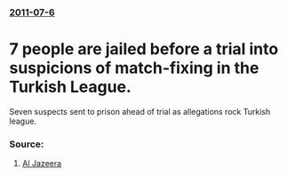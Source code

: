 ### [2011-07-6](/news/2011/07/6/index.md)

# 7 people are jailed before a trial into suspicions of match-fixing in the Turkish League. 

Seven suspects sent to prison ahead of trial as allegations rock Turkish league.


### Source:

1. [Al Jazeera](http://english.aljazeera.net/sport/football/2011/07/20117611195312789.html)
